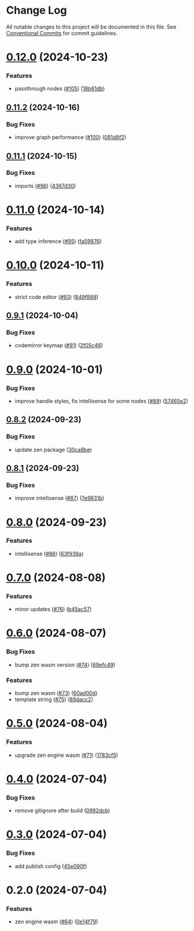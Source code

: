 # Change Log

All notable changes to this project will be documented in this file.
See [Conventional Commits](https://conventionalcommits.org) for commit guidelines.

# [0.12.0](https://github.com/gorules/jdm-editor/compare/@gorules/zen-engine-wasm@0.11.2...@gorules/zen-engine-wasm@0.12.0) (2024-10-23)

### Features

- passthrough nodes ([#105](https://github.com/gorules/jdm-editor/issues/105)) ([18b61db](https://github.com/gorules/jdm-editor/commit/18b61dbdc367600f9caa18c0b558a444320ae044))

## [0.11.2](https://github.com/gorules/jdm-editor/compare/@gorules/zen-engine-wasm@0.11.1...@gorules/zen-engine-wasm@0.11.2) (2024-10-16)

### Bug Fixes

- improve graph performance ([#100](https://github.com/gorules/jdm-editor/issues/100)) ([081d8f2](https://github.com/gorules/jdm-editor/commit/081d8f22bfe43db3ee1e997e98db97830a0aab57))

## [0.11.1](https://github.com/gorules/jdm-editor/compare/@gorules/zen-engine-wasm@0.11.0...@gorules/zen-engine-wasm@0.11.1) (2024-10-15)

### Bug Fixes

- imports ([#96](https://github.com/gorules/jdm-editor/issues/96)) ([4367d30](https://github.com/gorules/jdm-editor/commit/4367d303b44fb82b5bc537c5682beeb9b3e9ecf3))

# [0.11.0](https://github.com/gorules/jdm-editor/compare/@gorules/zen-engine-wasm@0.10.0...@gorules/zen-engine-wasm@0.11.0) (2024-10-14)

### Features

- add type inference ([#95](https://github.com/gorules/jdm-editor/issues/95)) ([fa59876](https://github.com/gorules/jdm-editor/commit/fa5987668e2ae4c536677022dabc5f94472a34c9))

# [0.10.0](https://github.com/gorules/jdm-editor/compare/@gorules/zen-engine-wasm@0.9.1...@gorules/zen-engine-wasm@0.10.0) (2024-10-11)

### Features

- strict code editor ([#93](https://github.com/gorules/jdm-editor/issues/93)) ([849f888](https://github.com/gorules/jdm-editor/commit/849f8888cc2b903aea808e8aa76f21c1aeeb6963))

## [0.9.1](https://github.com/gorules/jdm-editor/compare/@gorules/zen-engine-wasm@0.9.0...@gorules/zen-engine-wasm@0.9.1) (2024-10-04)

### Bug Fixes

- codemirror keymap ([#91](https://github.com/gorules/jdm-editor/issues/91)) ([2f05c46](https://github.com/gorules/jdm-editor/commit/2f05c467d6afe130becf927ed2bf948178972692))

# [0.9.0](https://github.com/gorules/jdm-editor/compare/@gorules/zen-engine-wasm@0.8.2...@gorules/zen-engine-wasm@0.9.0) (2024-10-01)

### Bug Fixes

- improve handle styles, fix intellisense for some nodes ([#89](https://github.com/gorules/jdm-editor/issues/89)) ([57465e2](https://github.com/gorules/jdm-editor/commit/57465e268c053241cf4d88c9fe8f8155b4dfb584))

## [0.8.2](https://github.com/gorules/jdm-editor/compare/@gorules/zen-engine-wasm@0.8.1...@gorules/zen-engine-wasm@0.8.2) (2024-09-23)

### Bug Fixes

- update zen package ([30ca8be](https://github.com/gorules/jdm-editor/commit/30ca8be61ee3450bf0d081f97063af049971b701))

## [0.8.1](https://github.com/gorules/jdm-editor/compare/@gorules/zen-engine-wasm@0.8.0...@gorules/zen-engine-wasm@0.8.1) (2024-09-23)

### Bug Fixes

- improve intellisense ([#87](https://github.com/gorules/jdm-editor/issues/87)) ([7e9631b](https://github.com/gorules/jdm-editor/commit/7e9631b28bbe451e10cbd0050fb88ac8692c7acf))

# [0.8.0](https://github.com/gorules/jdm-editor/compare/@gorules/zen-engine-wasm@0.7.0...@gorules/zen-engine-wasm@0.8.0) (2024-09-23)

### Features

- intellisense ([#86](https://github.com/gorules/jdm-editor/issues/86)) ([63f939a](https://github.com/gorules/jdm-editor/commit/63f939a1a06bdeef1f647bcccc9b7a18c2e956c1))

# [0.7.0](https://github.com/gorules/jdm-editor/compare/@gorules/zen-engine-wasm@0.6.0...@gorules/zen-engine-wasm@0.7.0) (2024-08-08)

### Features

- minor updates ([#76](https://github.com/gorules/jdm-editor/issues/76)) ([b45ac57](https://github.com/gorules/jdm-editor/commit/b45ac57420c0b2bb7c0c52d50cd32167e3643bfd))

# [0.6.0](https://github.com/gorules/jdm-editor/compare/@gorules/zen-engine-wasm@0.5.0...@gorules/zen-engine-wasm@0.6.0) (2024-08-07)

### Bug Fixes

- bump zen wasm version ([#74](https://github.com/gorules/jdm-editor/issues/74)) ([69efc49](https://github.com/gorules/jdm-editor/commit/69efc4930286127990d99ec0a3551d16cbd7ca8e))

### Features

- bump zen wasm ([#73](https://github.com/gorules/jdm-editor/issues/73)) ([60ad00d](https://github.com/gorules/jdm-editor/commit/60ad00dc8fa4833d1f5ee185b605c204d854ef55))
- template string ([#75](https://github.com/gorules/jdm-editor/issues/75)) ([89dacc2](https://github.com/gorules/jdm-editor/commit/89dacc25d2d647260a059a1e57aefdb9f905d20d))

# [0.5.0](https://github.com/gorules/jdm-editor/compare/@gorules/zen-engine-wasm@0.4.0...@gorules/zen-engine-wasm@0.5.0) (2024-08-04)

### Features

- upgrade zen engine wasm ([#71](https://github.com/gorules/jdm-editor/issues/71)) ([1783cf5](https://github.com/gorules/jdm-editor/commit/1783cf54c024919912fe4ec4d373eb58f2a0aac6))

# [0.4.0](https://github.com/gorules/jdm-editor/compare/@gorules/zen-engine-wasm@0.3.0...@gorules/zen-engine-wasm@0.4.0) (2024-07-04)

### Bug Fixes

- remove gitignore after build ([0992dcb](https://github.com/gorules/jdm-editor/commit/0992dcbfdcaaaf1b67e7c8779f8b97042c5cbcac))

# [0.3.0](https://github.com/gorules/jdm-editor/compare/@gorules/zen-engine-wasm@0.2.0...@gorules/zen-engine-wasm@0.3.0) (2024-07-04)

### Bug Fixes

- add publish config ([45e090f](https://github.com/gorules/jdm-editor/commit/45e090fc10df32b5f08aaf60beca008341a287a1))

# 0.2.0 (2024-07-04)

### Features

- zen engine wasm ([#64](https://github.com/gorules/jdm-editor/issues/64)) ([0e14f79](https://github.com/gorules/jdm-editor/commit/0e14f79c7a19cfed2daec2c75c66a59805ee0ecf))
